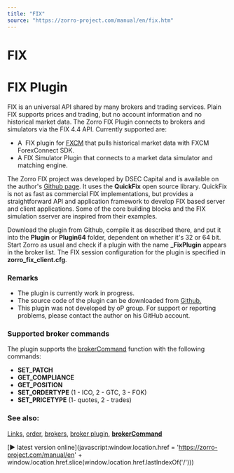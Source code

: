 ```yaml
---
title: "FIX"
source: "https://zorro-project.com/manual/en/fix.htm"
---
```


# FIX

# FIX Plugin

FIX is an universal API shared by many brokers and trading services. Plain FIX supports prices and trading, but no account information and no historical market data. The Zorro FIX Plugin connects to brokers and simulators via the FIX 4.4 API. Currently supported are:

*   A  FIX plugin for [FXCM](230_FXCM.md) that pulls historical market data with FXCM ForexConnect SDK.
*   A FIX Simulator Plugin that connects to a market data simulator and matching engine.

The Zorro FIX project was developed by DSEC Capital and is available on the author's [Github page](https://github.com/dsec-capital/zorro-fix). It uses the **QuickFix** open source library. QuickFix is not as fast as commercial FIX implementations, but provides a straightforward API and application framework to develop FIX based server and client applications. Some of the core building blocks and the FIX simulation sserver are inspired from their examples.

Download the plugin from Github, compile it as described there, and put it into the **Plugin** or **Plugin64** folder, dependent on whether it's 32 or 64 bit. Start Zorro as usual and check if a plugin with the name **\_FixPlugin** appears in the broker list. The FIX session configuration for the plugin is specified in **zorro\_fix\_client.cfg**.

### Remarks

*   The plugin is currently work in progress.
*   The source code of the plugin can be downloaded from [Github.](https://github.com/dsec-capital/zorro-fix)
*   This plugin was not developed by oP group. For support or reporting problems, please contact the author on his GitHub account.

### Supported broker commands

The plugin supports the [brokerCommand](113_brokerCommand.md) function with the following commands:

*   **SET\_PATCH**
*   **GET\_COMPLIANCE**
*   **GET\_POSITION**
*   **SET\_ORDERTYPE** (1 - ICO, 2 - GTC, 3 - FOK)
*   **SET\_PRICETYPE** (1- quotes, 2 - trades)

### See also:

[Links](247_Links_Books.md), [order](111_order.md), [brokers](214_Brokers_Data_Feeds.md), [broker plugin](brokerplugin.md), **[brokerCommand](113_brokerCommand.md)**

[► latest version online](javascript:window.location.href = 'https://zorro-project.com/manual/en' + window.location.href.slice\(window.location.href.lastIndexOf\('/'\)\))
